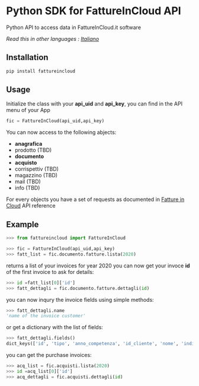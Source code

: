 # Python SDK for FattureInCloud API

Python API to access data in FattureInCloud.it software

*Read this in other languages : [Italiano](../../README.it.md)*

## Installation


```bash
pip install fattureincloud
```

## Usage

Initialize the class with your **api_uid** and **api_key**, you can find in the API menu of your App

```python
fic = FattureInCloud(api_uid,api_key)
```

You can now access to the following abjects:

* **anagrafica**
* prodotto (TBD)
* **documento**
* **acquisto**
* corrispettiv (TBD)
* magazzino (TBD)
* mail (TBD)
* info (TBD)

For every objects you have a set of requests as documented in [Fatture in Cloud](https://api.fattureincloud.it/v1/documentation/dist/) API reference

## Example

```python
>>> from fattureincloud import FattureInCloud

>>> fic = FattureInCloud(api_uid,api_key)
>>> fatt_list = fic.documento.fatture.lista(2020)
```

returns a list of your invoices for year 2020 
you can now get your invoce **id** of the first invoice to ask for details:

```python
>>> id =fatt_list[0]['id']
>>> fatt_dettagli = fic.documento.fatture.dettagli(id)
```

you can now inqury the invoice fields using simple methods:

```python
>>> fatt_dettagli.name
'name of the invoice customer'

```
or get a dictionary with the list of fields:

```python
>>> fatt_dettagli.fields()
dict_keys(['id', 'tipo', 'anno_competenza', 'id_cliente', 'nome', 'indirizzo_via', ...])

```

you can get the purchase invoices:

```python
>>> acq_list = fic.acquisti.lista(2020)
>>> id =acq_list[0]['id']
>>> acq_dettagli = fic.acquisti.dettagli(id)

```


